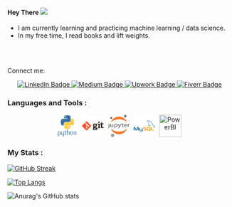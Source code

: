 <h4>
  Hey There
  <img src="https://media.giphy.com/media/hvRJCLFzcasrR4ia7z/giphy.gif" width="30px"/>
</h4>

- I am currently learning and practicing machine learning / data science.
- In my free time, I read books and lift weights.

<div id = "badges" align="center">
<img src="https://komarev.com/ghpvc/?username=Shahood-Sajid&style=flat-square&color=lightgrey" alt=""/>
</div>
<br>

Connect me: 
<div id="badges" align="center">
  <a href="https://www.linkedin.com/in/shahood-sajid-22b0b5212/">
    <img src="https://img.shields.io/badge/LinkedIn-blue?style=for-the-badge&logo=linkedin&logoColor=white" alt="LinkedIn Badge"/>
  </a>
  <a href="https://medium.com/@shahood.sajid">
    <img src="https://img.shields.io/badge/Medium-black?style=for-the-badge&logo=medium&logoColor=white" alt="Medium Badge"/>
  </a>
  <a href="https://www.upwork.com/freelancers/~011236745cc3e72241">
    <img src="https://img.shields.io/badge/Upwork-brightgreen?style=for-the-badge&logo=upwork&logoColor=white" alt="Upwork Badge"/>
  </a>
  <a href="https://www.fiverr.com/shahood99/do-exploratory-data-analysis-and-visualization-in-python">
    <img src="https://img.shields.io/badge/Fiverr-brightgreen?style=for-the-badge&logo=upwork&logoColor=white" alt="Fiverr Badge"/>
  </a>
</div>



### Languages and Tools :
<div align="center" >
  <img src="https://github.com/devicons/devicon/blob/master/icons/python/python-original-wordmark.svg" title="Python" alt="Python" width="50" height="50"/>&nbsp;
  <img src="https://github.com/devicons/devicon/blob/master/icons/git/git-original-wordmark.svg" title="Git" **alt="Git" width="50" height="50"/>&nbsp;
  <img src="https://github.com/devicons/devicon/blob/master/icons/jupyter/jupyter-original-wordmark.svg" title="Jupyter" **alt="Jupyter" width="50" height="50"/>&nbsp;
  <img src="https://github.com/devicons/devicon/blob/master/icons/mysql/mysql-original-wordmark.svg" title="MySQL" **alt="MySQL" width="50" height="50"/>&nbsp;
  <img src="https://github.com/microsoft/PowerBI-Icons/blob/main/SVG/Power-BI.svg" title="PowerBI" **alt="PowerBI" width="50" height="50"/>&nbsp;
</div>


### My Stats :
[![GitHub Streak](http://github-readme-streak-stats.herokuapp.com?user=Shahood-Sajid&theme=vue-dark&hide_border=true)](https://git.io/streak-stats)

[![Top Langs](https://github-readme-stats.vercel.app/api/top-langs/?username=Shahood-Sajid&layout=compact&theme=vue-dark)](https://github.com/anuraghazra/github-readme-stats)

![Anurag's GitHub stats](https://github-readme-stats.vercel.app/api?username=Shahood-Sajid&show_icons=true&theme=vue-dark)


